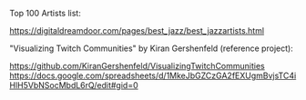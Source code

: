 Top 100 Artists list: 

https://digitaldreamdoor.com/pages/best_jazz/best_jazzartists.html

"Visualizing Twitch Communities" by Kiran Gershenfeld (reference project):

https://github.com/KiranGershenfeld/VisualizingTwitchCommunities
https://docs.google.com/spreadsheets/d/1MkeJbGZCzGA2fEXUgmBvjsTC4iHlH5VbNSocMbdL6rQ/edit#gid=0